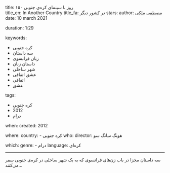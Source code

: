 
title: ۱۵۰ روز با سینمای کره‌ی جنوبی  
title_en: In Another Country 
title_fa: در کشور دیگر
stars: 
author: مصطفی ملکی
date: 10 march 2021

duration: 1:29

keywords:
  - کره جنوبی
  - سه داستان
  - زنان فرانسوی
  - داستان زنان
  - شهر ساحلی
  - عشق اتفاقی
  - اتفاقی
  - عشق

tags:
  - کره جنوبی
  - 2012
  - درام

when:
  created: 2012

where:
  country: 
    - کره جنوبی
who:
  director: هونگ سانگ سو

which:
  genre:
    - درام
  language: کره‌ای 

---

سه داستان مجزا در باب زن‌های فرانسوی که به یک شهر ساحلی در کره‌ی جنوبی سفر می‌کنند...


